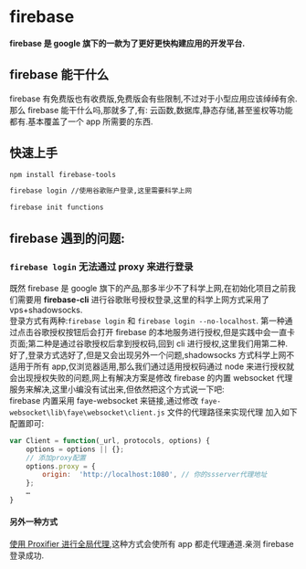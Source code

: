 # firebase

**firebase 是 google 旗下的一款为了更好更快构建应用的开发平台.**

## firebase 能干什么

firebase 有免费版也有收费版,免费版会有些限制,不过对于小型应用应该绰绰有余.那么 firebase 能干什么吗,那就多了,有: 云函数,数据库,静态存储,甚至鉴权等功能都有.基本覆盖了一个 app 所需要的东西.

## 快速上手

```bash
npm install firebase-tools

firebase login //使用谷歌账户登录,这里需要科学上网

firebase init functions
```

## firebase 遇到的问题:

### `firebase login` 无法通过 **proxy** 来进行登录

既然 firebase 是 google 旗下的产品,那多半少不了科学上网,在初始化项目之前我们需要用 **firebase-cli** 进行谷歌账号授权登录,这里的科学上网方式采用了 vps+shadowsocks.<br/>
登录方式有两种:`firebase login` 和 `firebase login --no-localhost`.
第一种通过点击谷歌授权按钮后会打开 firebase 的本地服务进行授权,但是实践中会一直卡页面;第二种是通过谷歌授权后拿到授权码,回到 cli 进行授权,这里我们用第二种.<br/>
好了,登录方式选好了,但是又会出现另外一个问题,shadowsocks 方式科学上网不适用于所有 app,仅浏览器适用,那么我们通过适用授权码通过 node 来进行授权就会出现授权失败的问题,网上有解决方案是修改 firebase 的内置 websocket 代理服务来解决,这里小编没有试出来,但依然把这个方式说一下吧:<br/>
firebase 内置采用 faye-websocket 来链接,通过修改 `faye-websocket\lib\faye\websocket\client.js` 文件的代理路径来实现代理
加入如下配置即可:

```JavaScript
var Client = function(_url, protocols, options) {
    options = options || {};
    // 添加proxy配置
    options.proxy = {
        origin:  'http://localhost:1080', // 你的ssserver代理地址
    };
    …
}
```

#### 另外一种方式

[使用 Proxifier 进行全局代理](./proxifier.md),这种方式会使所有 app 都走代理通道.亲测 firebase 登录成功.
